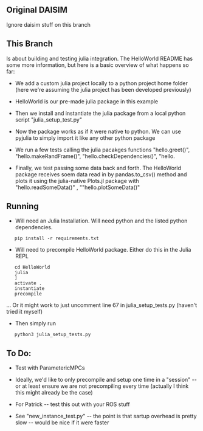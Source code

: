 ## Original DAISIM 

Ignore daisim stuff on this branch

## This Branch
Is about building and testing julia integration. The HelloWorld README has some more information, but here is a basic overview of what happens so far:
   - We add a custom julia project locally to a python project home folder (here we're assuming the julia project has been developed previously)
   - HelloWorld is our pre-made julia package in this example
   - Then we install and instantiate the julia package from a local python script "julia_setup_test.py" 
   - Now the package works as if it were native to python. We can use pyjulia to simply import it like any other python package
   - We run a few tests calling the julia pacakges functions "hello.greet()", "hello.makeRandFrame()", "hello.checkDependencies()", "hello.

   - Finally, we test passing some data back and forth. The HelloWorld package receives soem data read in by pandas.to_csv() method and plots it using the julia-native Plots.jl package with "hello.readSomeData()" , ""hello.plotSomeData()"

## Running
   - Will need an Julia Installation. Will need python and the listed python dependencies.
```
   pip install -r requirements.txt
```
   - Will need to precompile HelloWorld package. Either do this in the Julia REPL
```
   cd HelloWorld
   julia
   ]
   activate .
   instantiate
   precompile
```
 ... Or it might work to just uncomment line 67 in julia_setup_tests.py (haven't tried it myself)
   - Then simply run 
```
   python3 julia_setup_tests.py
```

## To Do:
- Test with ParametericMPCs
- Ideally, we'd like to only precompile and setup one time in a "session" -- or at least ensure we are not precompiling every time (actually I think this might already be the case)
- For Patrick -- test this out with your ROS stuff 

- See  "new_instance_test.py"  -- the point is that sartup overhead is pretty slow -- would be nice if it were faster
